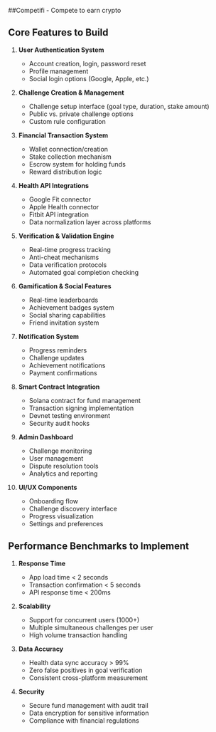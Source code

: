 ##Competifi - Compete to earn crypto

## Core Features to Build

1. **User Authentication System**
   - Account creation, login, password reset
   - Profile management
   - Social login options (Google, Apple, etc.)

2. **Challenge Creation & Management**
   - Challenge setup interface (goal type, duration, stake amount)
   - Public vs. private challenge options
   - Custom rule configuration

3. **Financial Transaction System**
   - Wallet connection/creation
   - Stake collection mechanism
   - Escrow system for holding funds
   - Reward distribution logic

4. **Health API Integrations**
   - Google Fit connector
   - Apple Health connector 
   - Fitbit API integration
   - Data normalization layer across platforms

5. **Verification & Validation Engine**
   - Real-time progress tracking
   - Anti-cheat mechanisms
   - Data verification protocols
   - Automated goal completion checking

6. **Gamification & Social Features**
   - Real-time leaderboards
   - Achievement badges system
   - Social sharing capabilities
   - Friend invitation system

7. **Notification System**
   - Progress reminders
   - Challenge updates
   - Achievement notifications
   - Payment confirmations

8. **Smart Contract Integration**
   - Solana contract for fund management
   - Transaction signing implementation
   - Devnet testing environment
   - Security audit hooks

9. **Admin Dashboard**
   - Challenge monitoring
   - User management
   - Dispute resolution tools
   - Analytics and reporting

10. **UI/UX Components**
    - Onboarding flow
    - Challenge discovery interface
    - Progress visualization
    - Settings and preferences

## Performance Benchmarks to Implement

1. **Response Time**
   - App load time < 2 seconds
   - Transaction confirmation < 5 seconds
   - API response time < 200ms

2. **Scalability**
   - Support for concurrent users (1000+)
   - Multiple simultaneous challenges per user
   - High volume transaction handling

3. **Data Accuracy**
   - Health data sync accuracy > 99%
   - Zero false positives in goal verification
   - Consistent cross-platform measurement

4. **Security**
   - Secure fund management with audit trail
   - Data encryption for sensitive information
   - Compliance with financial regulations